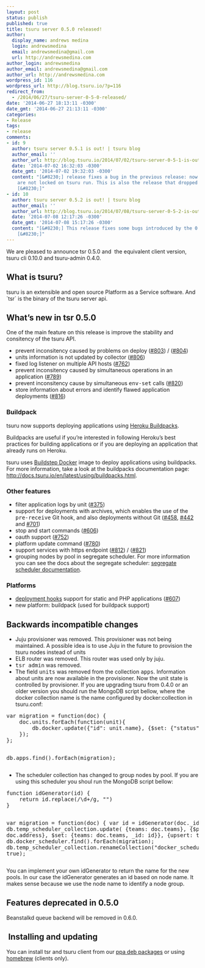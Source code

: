 ```yaml
---
layout: post
status: publish
published: true
title: tsuru server 0.5.0 released!
author:
  display_name: andrews medina
  login: andrewsmedina
  email: andrewsmedina@gmail.com
  url: http://andrewsmedina.com
author_login: andrewsmedina
author_email: andrewsmedina@gmail.com
author_url: http://andrewsmedina.com
wordpress_id: 116
wordpress_url: http://blog.tsuru.io/?p=116
redirect_from:
  - /2014/06/27/tsuru-server-0-5-0-released/
date: '2014-06-27 18:13:11 -0300'
date_gmt: '2014-06-27 21:13:11 -0300'
categories:
- Release
tags:
- release
comments:
- id: 9
  author: tsuru server 0.5.1 is out! | tsuru blog
  author_email: ''
  author_url: http://blog.tsuru.io/2014/07/02/tsuru-server-0-5-1-is-out/
  date: '2014-07-02 16:32:03 -0300'
  date_gmt: '2014-07-02 19:32:03 -0300'
  content: "[&#8230;] release fixes a bug in the previous release: now applications
    are not locked on tsuru run. This is also the release that dropped collector and
    [&#8230;]"
- id: 10
  author: tsuru server 0.5.2 is out! | tsuru blog
  author_email: ''
  author_url: http://blog.tsuru.io/2014/07/08/tsuru-server-0-5-2-is-out/
  date: '2014-07-08 12:17:26 -0300'
  date_gmt: '2014-07-08 15:17:26 -0300'
  content: "[&#8230;] This release fixes some bugs introduced by the 0.5 release:
    [&#8230;]"
---
```

<p>We are pleased to announce tsr 0.5.0 and  the equivalent client version, tsuru cli 0.10.0 and tsuru-admin 0.4.0.</p>
<h2>What is tsuru?</h2>
<p>tsuru is an extensible and open source Platform as a Service software. And `tsr` is the binary of the tsuru server api.</p>
<h2>What’s new in tsr 0.5.0</h2>
<p>One of the main feature on this release is improve the stability and consitency of the tsuru API.</p>
<ul>
<li>prevent inconsitency caused by problems on deploy (<a href="https://github.com/tsuru/tsuru/issues/803">#803</a>) / (<a href="https://github.com/tsuru/tsuru/issues/804">#804</a>)</li>
<li>units information is not updated by collector (<a href="https://github.com/tsuru/tsuru/issues/806">#806</a>)</li>
<li>fixed log listener on multiple API hosts (<a href="https://github.com/tsuru/tsuru/issues/762">#762</a>)</li>
<li>prevent inconsitency caused by simultaneous operations in an application (<a href="https://github.com/tsuru/tsuru/issues/789">#789</a>)</li>
<li>prevent inconsitency cause by simultaneous <tt>env-set</tt> calls (<a href="https://github.com/tsuru/tsuru/issues/820">#820</a>)</li>
<li>store information about errors and identify flawed application deployments (<a href="https://github.com/tsuru/tsuru/issues/816">#816</a>)</li>
</ul>
<h3>Buildpack</h3>
<p>tsuru now supports deploying applications using <a href="https://devcenter.heroku.com/articles/buildpacks">Heroku Buildpacks</a>.</p>
<p>Buildpacks are useful if you’re interested in following Heroku’s best practices for building applications or if you are deploying an application that already runs on Heroku.</p>
<p>tsuru uses <a href="https://github.com/progrium/buildstep">Buildstep Docker</a> image to deploy applications using buildpacks. For more information, take a look at the buildpacks documentation page: <a href="http://docs.tsuru.io/en/latest/using/buildpacks.html">http://docs.tsuru.io/en/latest/using/buildpacks.html</a>.</p>
<h3><a href="https://github.com/tsuru/tsuru/blob/master/docs/releases/tsr/0.5.0.rst#other-features" name="user-content-other-features"></a>Other features</h3>
<ul>
<li>filter application logs by unit (<a href="https://github.com/tsuru/tsuru/issues/375">#375</a>)</li>
<li>support for deployments with archives, which enables the use of the <tt>pre-receive</tt> Git hook, and also deployments without Git (<a href="https://github.com/tsuru/tsuru/issues/458">#458</a>, <a href="https://github.com/tsuru/tsuru/issues/442">#442</a> and <a href="https://github.com/tsuru/tsuru/issues/701">#701</a>)</li>
<li>stop and start commands (<a href="https://github.com/tsuru/tsuru/issues/606">#606</a>)</li>
<li>oauth support (<a href="https://github.com/tsuru/tsuru/issues/752">#752</a>)</li>
<li>platform update command (<a href="https://github.com/tsuru/tsuru/issues/780">#780</a>)</li>
<li>support services with https endpoint (<a href="https://github.com/tsuru/tsuru/pull/812">#812</a>) / (<a href="https://github.com/tsuru/tsuru/pull/821">#821</a>)</li>
<li>grouping nodes by pool in segregate scheduler. For more information you can see the docs about the segregate scheduler: <a href="http://docs.tsuru.io/en/0.5.0/provisioners/docker/schedulers.html">segregate scheduler documentation</a>.</li>
</ul>
<h3><a href="https://github.com/tsuru/tsuru/blob/master/docs/releases/tsr/0.5.0.rst#platforms" name="user-content-platforms"></a>Platforms</h3>
<ul>
<li><a href="http://docs.tsuru.io/en/0.4.0//apps/deploy-hooks.html">deployment hooks</a> support for static and PHP applications (<a href="https://github.com/tsuru/tsuru/issues/607">#607</a>)</li>
<li>new platform: buildpack (used for buildpack support)</li>
</ul>
<h2><a href="https://github.com/tsuru/tsuru/blob/master/docs/releases/tsr/0.5.0.rst#backwards-incompatible-changes" name="user-content-backwards-incompatible-changes"></a>Backwards incompatible changes</h2>
<ul>
<li>Juju provisioner was removed. This provisioner was not being maintained. A possible idea is to use Juju in the future to provision the tsuru nodes instead of units</li>
<li>ELB router was removed. This router was used only by juju.</li>
<li><tt>tsr admin</tt> was removed.</li>
<li>The field <tt>units</tt> was removed from the collection <tt>apps</tt>. Information about units are now available in the provisioner. Now the unit state is controlled by provisioner. If you are upgrading tsuru from 0.4.0 or an older version you should run the MongoDB script bellow, where the docker collection name is the name configured by docker:collection in tsuru.conf:</li>
</ul>
<pre>var migration = function(doc) {
    doc.units.forEach(function(unit){
        db.docker.update({"id": unit.name}, {$set: {"status": unit.state}});
    });
};

db.apps.find().forEach(migration);</pre>
<ul>
<li>The scheduler collection has changed to group nodes by pool. If you are using this scheduler you shoul run the MongoDB script bellow:</li>
</ul>
<pre>function idGenerator(id) {
    return id.replace(/\d+/g, "")
}

var migration = function(doc) {
    var id = idGenerator(doc._id);
    db.temp_scheduler_collection.update(
        {teams: doc.teams},
        {$push: {nodes: doc.address},
         $set: {teams: doc.teams, _id: id}},
        {upsert: true});
}
db.docker_scheduler.find().forEach(migration);
db.temp_scheduler_collection.renameCollection("docker_scheduler", true);</pre>
<p>You can implement your own idGenerator to return the name for the new pools. In our case the idGenerator generates an id based on node name. It makes sense because we use the node name to identify a node group.</p>
<h2><a href="https://github.com/tsuru/tsuru/blob/master/docs/releases/tsr/0.5.0.rst#features-deprecated-in-050" name="user-content-features-deprecated-in-050"></a>Features deprecated in 0.5.0</h2>
<p>Beanstalkd queue backend will be removed in 0.6.0.</p>
<div id="docker">
<div id="backwards-incompatible-changes">
<h2> Installing and updating</h2>
<p>You can install tsr and tsuru client from our <a href="http://docs.tsuru.io/en/latest/install/client.html#using-the-ppa-ubuntu-only">ppa deb packages</a> or using <a href="http://docs.tsuru.io/en/latest/install/client.html#using-homebrew-mac-os-x-only">homebrew</a> (clients only).</p>
</div>
</div>
